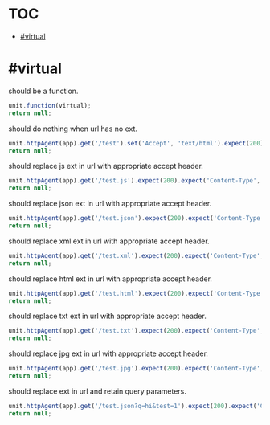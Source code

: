 # TOC
   - [#virtual](#virtual)
<a name=""></a>
 
<a name="virtual"></a>
# #virtual
should be a function.

```js
unit.function(virtual);
return null;
```

should do nothing when url has no ext.

```js
unit.httpAgent(app).get('/test').set('Accept', 'text/html').expect(200).expect('Content-Type', /^text\/html/i).expect('X-Request-URL', '/test').end(done);
return null;
```

should replace js ext in url with appropriate accept header.

```js
unit.httpAgent(app).get('/test.js').expect(200).expect('Content-Type', /^application\/javascript/i).expect('X-Request-URL', '/test').end(done);
return null;
```

should replace json ext in url with appropriate accept header.

```js
unit.httpAgent(app).get('/test.json').expect(200).expect('Content-Type', /^application\/json/i).expect('X-Request-URL', '/test').end(done);
return null;
```

should replace xml ext in url with appropriate accept header.

```js
unit.httpAgent(app).get('/test.xml').expect(200).expect('Content-Type', /^application\/xml/i).expect('X-Request-URL', '/test').end(done);
return null;
```

should replace html ext in url with appropriate accept header.

```js
unit.httpAgent(app).get('/test.html').expect(200).expect('Content-Type', /^text\/html/i).expect('X-Request-URL', '/test').end(done);
return null;
```

should replace txt ext in url with appropriate accept header.

```js
unit.httpAgent(app).get('/test.txt').expect(200).expect('Content-Type', /^text\/plain/i).expect('X-Request-URL', '/test').end(done);
return null;
```

should replace jpg ext in url with appropriate accept header.

```js
unit.httpAgent(app).get('/test.jpg').expect(200).expect('Content-Type', /^image\/jpeg/i).expect('X-Request-URL', '/test').end(done);
return null;
```

should replace ext in url and retain query parameters.

```js
unit.httpAgent(app).get('/test.json?q=hi&test=1').expect(200).expect('Content-Type', /^application\/json/i).expect('X-Request-URL', '/test?q=hi&test=1').end(done);
return null;
```

